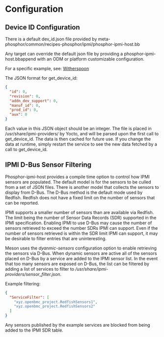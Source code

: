 # Configuration

## Device ID Configuration

There is a default dev_id.json file provided by
meta-phosphor/common/recipes-phosphor/ipmi/phosphor-ipmi-host.bb

Any target can override the default json file by providing a
phosphor-ipmi-host.bbappend with an ODM or platform customizable configuration.

For a specific example, see:
[Witherspoon](https://github.com/openbmc/openbmc/blob/master/meta-openbmc-machines/meta-openpower/meta-ibm/meta-witherspoon/recipes-phosphor/ipmi/phosphor-ipmi-host.bbappend)

The JSON format for get_device_id:

```json
{
  "id": 0,
  "revision": 0,
  "addn_dev_support": 0,
  "manuf_id": 0,
  "prod_id": 0,
  "aux": 0
}
```

Each value in this JSON object should be an integer. The file is placed in
/usr/share/ipmi-providers/ by Yocto, and will be parsed upon the first call to
get_device_id. The data is then cached for future use. If you change the data at
runtime, simply restart the service to see the new data fetched by a call to
get_device_id.

## IPMI D-Bus Sensor Filtering

Phosphor-ipmi-host provides a compile time option to control how IPMI sensors
are populated. The default model is for the sensors to be culled from a set of
JSON files. There is another model that collects the sensors to display from
D-Bus. The D-Bus method is the default mode used by Redfish. Redfish does not
have a fixed limit on the number of sensors that can be reported.

IPMI supports a smaller number of sensors than are available via Redfish. The
limit being the number of Sensor Data Records (SDR) supported in the IPMI
specification. Enabling IPMI to use D-Bus may cause the number of sensors
retrieved to exceed the number SDRs IPMI can support. Even if the number of
sensors retrieved is within the SDR limit IPMI can support, it may be desirable
to filter entries that are uninteresting.

Meson uses the _dyanmic-sensors_ configuration option to enable retrieving the
sensors via D-Bus. When dynamic sensors are active all of the sensors placed on
D-Bus by a service are added to the IPMI sensor list. In the event that too many
sensors are exposed on D-Bus, the list can be filtered by adding a list of
services to filter to _/usr/share/ipmi-providers/sensor_filter.json_.

Example filtering:

```json
{
  "ServiceFilter": [
    "xyz.openbmc_project.RedfishSensors1",
    "xyz.openbmc_project.RedfishSensors2"
  ]
}
```

Any sensors published by the example services are blocked from being added to
the IPMI SDR table.
